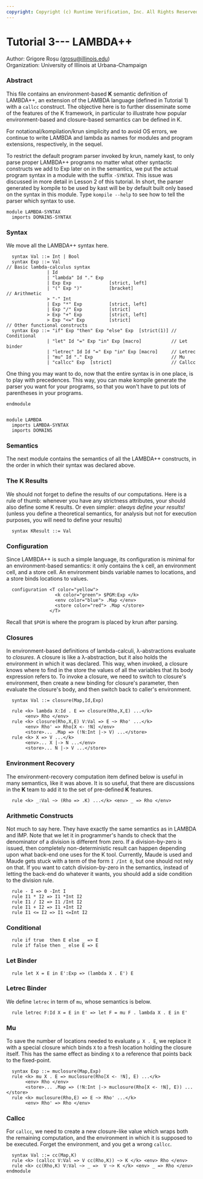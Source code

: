 ```yaml
---
copyright: Copyright (c) Runtime Verification, Inc. All Rights Reserved.
---
```


Tutorial 3--- LAMBDA++
======================

Author: Grigore Roșu (grosu@illinois.edu)  
Organization: University of Illinois at Urbana-Champaign

### Abstract
This file contains an environment-based **K** semantic definition of LAMBDA++, an
extension of the LAMBDA language (defined in Tutorial 1) with a `callcc`
construct. The objective here is to further disseminate some of the features
of the K framework, in particular to illustrate how popular environment-based
and closure-based semantics can be defined in K.

For notational/kompilation/krun simplicity and to avoid OS errors, we continue
to write LAMBDA and lambda as names for modules and program extensions,
respectively, in the sequel.

To restrict the default program parser invoked by krun, namely kast,
to only parse proper LAMBDA++ programs no matter what other syntactic
constructs we add to Exp later on in the semantics, we put the actual program
syntax in a module with the suffix `-SYNTAX`. This issue was discussed in more
detail in Lesson 2 of this tutorial. In short, the parser generated by kompile
to be used by kast will be by default built only based on the syntax in this
module. Type `kompile --help` to see how to tell the parser which syntax to use.

```k
module LAMBDA-SYNTAX
  imports DOMAINS-SYNTAX
```
### Syntax
We move all the LAMBDA++ syntax here.

```k
  syntax Val ::= Int | Bool
  syntax Exp ::= Val
// Basic lambda-calculus syntax
               | Id
               | "lambda" Id "." Exp
               | Exp Exp              [strict, left]
               | "(" Exp ")"          [bracket]
// Arithmetic
               > "-" Int
               | Exp "*" Exp          [strict, left]
               | Exp "/" Exp          [strict]
               > Exp "+" Exp          [strict, left]
               > Exp "<=" Exp         [strict]
// Other functional constructs
  syntax Exp ::= "if" Exp "then" Exp "else" Exp  [strict(1)] // Conditional
               | "let" Id "=" Exp "in" Exp [macro]           // Let binder
               | "letrec" Id Id "=" Exp "in" Exp [macro]     // Letrec
               | "mu" Id "." Exp                             // Mu
               | "callcc" Exp  [strict]                      // Callcc
```

One thing you may want to do, now that the entire syntax is in one
place, is to play with precedences. This way, you can make kompile
generate the parser you want for your programs, so that you won't have to
put lots of parentheses in your programs.
```k
endmodule


module LAMBDA
  imports LAMBDA-SYNTAX
  imports DOMAINS
```
### Semantics
The next module contains the semantics of all the LAMBDA++ constructs,
in the order in which their syntax was declared above.

### The K Results
We should not forget to define the results of our computations.
Here is a rule of thumb: whenever you have any strictness attributes, your
should also define some K results. Or even simpler: _always define your
results!_ (unless you define a theoretical semantics, for analysis but not
for execution purposes, you will need to define your results)
```k
  syntax KResult ::= Val
```

### Configuration
Since LAMBDA++ is such a simple language, its configuration is minimal
for an environment-based semantics: it only contains the `k` cell,
an environment cell, and a store cell. An environment binds variable names
to locations, and a store binds locations to values.
```k
  configuration <T color="yellow">
                  <k color="green"> $PGM:Exp </k>
                  <env color="blue"> .Map </env>
                  <store color="red"> .Map </store>
                </T>
```
Recall that `$PGM` is where the program is placed by krun after parsing.

### Closures
In environment-based definitions of lambda-calculi, λ-abstractions
evaluate to _closures_. A closure is like a λ-abstraction,
but it also holds the environment in which it was declared. This way, when
invoked, a closure knows where to find in the store the values of all the
variables that its body expression refers to.
To invoke a closure, we need to switch to closure's environment, then create
a new binding for closure's parameter, then evaluate the closure's body, and
then switch back to caller's environment.

```k
  syntax Val ::= closure(Map,Id,Exp)

  rule <k> lambda X:Id . E => closure(Rho,X,E) ...</k>
       <env> Rho </env>
  rule <k> closure(Rho,X,E) V:Val => E ~> Rho' ...</k>
       <env> Rho' => Rho[X <- !N] </env>
       <store>... .Map => (!N:Int |-> V) ...</store>
  rule <k> X => V ...</k>
       <env>... X |-> N ...</env>
       <store>... N |-> V ...</store>
```

### Environment Recovery
The environment-recovery computation item defined below is useful in many
semantics, like it was above. It is so useful, that there are discussions
in the **K** team to add it to the set of pre-defined **K** features.

```k
  rule <k> _:Val ~> (Rho => .K) ...</k> <env> _ => Rho </env>
```

### Arithmetic Constructs
Not much to say here. They have exactly the same semantics as in LAMBDA and
IMP. Note that we let it in programmer's hands to check that the denominator
of a division is different from zero. If a division-by-zero is issued, then
completely non-deterministic result can happen depending upon what back-end
one uses for the K tool. Currently, Maude is used and Maude gets stuck
with a term of the form `I /Int 0`, but one should not rely on that.
If you want to catch division-by-zero in the semantics, instead of letting
the back-end do whatever it wants, you should add a side condition to the
division rule.

```k
  rule - I => 0 -Int I
  rule I1 * I2 => I1 *Int I2
  rule I1 / I2 => I1 /Int I2
  rule I1 + I2 => I1 +Int I2
  rule I1 <= I2 => I1 <=Int I2
```

### Conditional

```k
  rule if true  then E else _ => E
  rule if false then _ else E => E
```

### Let Binder

```k
  rule let X = E in E':Exp => (lambda X . E') E
```

### Letrec Binder
We define `letrec` in term of `mu`, whose semantics is below.

```k
  rule letrec F:Id X = E in E' => let F = mu F . lambda X . E in E'
```

### Mu
To save the number of locations needed to evaluate `μ X . E`, we replace it
with a special closure which binds `X` to a fresh location holding the closure
itself.  This has the same effect as binding `X` to a reference that points
back to the fixed-point.

```k
  syntax Exp ::= muclosure(Map,Exp)
  rule <k> mu X . E => muclosure(Rho[X <- !N], E) ...</k>
       <env> Rho </env>
       <store>... .Map => (!N:Int |-> muclosure(Rho[X <- !N], E)) ...</store>
  rule <k> muclosure(Rho,E) => E ~> Rho' ...</k>
       <env> Rho' => Rho </env>
```

### Callcc
For `callcc`, we need to create a new closure-like value which
wraps both the remaining computation, and the environment in which it is
supposed to be executed. Forget the environment, and you get a wrong
`callcc`.

```k
  syntax Val ::= cc(Map,K)
  rule <k> (callcc V:Val => V cc(Rho,K)) ~> K </k> <env> Rho </env>
  rule <k> cc(Rho,K) V:Val ~> _ =>  V ~> K </k> <env> _ => Rho </env>
endmodule
```
